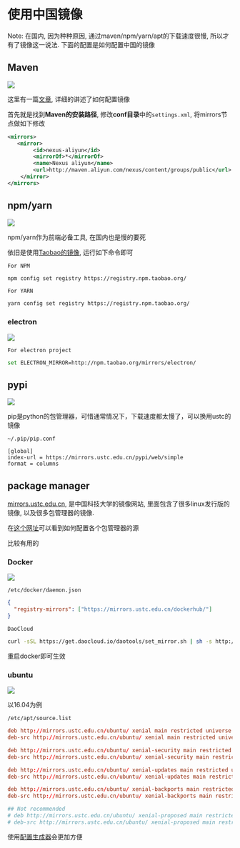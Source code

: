 # 使用中国镜像

Note: 在国内, 因为种种原因, 通过maven/npm/yarn/apt的下载速度很慢, 所以才有了镜像这一说法. 下面的配置是如何配置中国的镜像

## Maven

![](https://res.cloudinary.com/digf90pwi/image/upload/v1504269471/3d114bace0a104fd19fb42433316dac5_wnrxy3.png)

这里有一篇[文章](https://yq.aliyun.com/articles/46991), 详细的讲述了如何配置镜像

首先就是找到**Maven的安装路径**, 修改**conf目录**中的```settings.xml```, 将mirrors节点做如下修改

```xml
<mirrors>
   <mirror>
        <id>nexus-aliyun</id>
        <mirrorOf>*</mirrorOf>
        <name>Nexus aliyun</name>
        <url>http://maven.aliyun.com/nexus/content/groups/public</url>
    </mirror>
</mirrors>
```

## npm/yarn

![](https://res.cloudinary.com/digf90pwi/image/upload/v1504269378/7155aa40d0d8bd4619cd63e30dd68dcd_w7urk7.jpg)

npm/yarn作为前端必备工具, 在国内也是慢的要死

依旧是使用[Taobao的镜像](https://npm.taobao.org/), 运行如下命令即可

`For NPM`

```bash
npm config set registry https://registry.npm.taobao.org/
```

`For YARN`

```bash
yarn config set registry https://registry.npm.taobao.org/
```

### electron

![](https://res.cloudinary.com/digf90pwi/image/upload/v1504269521/e5d5c1fa84d291555ac48667bfd83cf5_gkngzy.jpg)

`For electron project`

```bash
set ELECTRON_MIRROR=http://npm.taobao.org/mirrors/electron/
```

## pypi

![](https://res.cloudinary.com/digf90pwi/image/upload/v1504269379/8ecffe876081e72639603dae6ad548fb_mrc1de.jpg)

pip是python的包管理器，可惜通常情况下，下载速度都太慢了，可以换用ustc的镜像

`~/.pip/pip.conf`

```text
[global]
index-url = https://mirrors.ustc.edu.cn/pypi/web/simple
format = columns
```

## package manager

[mirrors.ustc.edu.cn](http://mirrors.ustc.edu.cn/), 是中国科技大学的镜像网站, 里面包含了很多linux发行版的镜像, 以及很多包管理器的镜像.

在[这个网址](http://mirrors.ustc.edu.cn/help/)可以看到如何配置各个包管理器的源

比较有用的

### Docker

![](https://res.cloudinary.com/digf90pwi/image/upload/v1504269550/070b1f147c314a8974002d0ff7eade31_gp7uzc.png)

`/etc/docker/daemon.json`

```json
{
  "registry-mirrors": ["https://mirrors.ustc.edu.cn/dockerhub/"]
}
```

`DaoCloud`

```bash
curl -sSL https://get.daocloud.io/daotools/set_mirror.sh | sh -s http://ac96d588.m.daocloud.io
```

重启docker即可生效

### ubuntu

![](https://res.cloudinary.com/digf90pwi/image/upload/v1504269573/82a46fab2706ee355cafa991319f240a_j1fmhw.jpg)

以16.04为例

`/etc/apt/source.list`

```conf
deb http://mirrors.ustc.edu.cn/ubuntu/ xenial main restricted universe multiverse
deb-src http://mirrors.ustc.edu.cn/ubuntu/ xenial main restricted universe multiverse

deb http://mirrors.ustc.edu.cn/ubuntu/ xenial-security main restricted universe multiverse
deb-src http://mirrors.ustc.edu.cn/ubuntu/ xenial-security main restricted universe multiverse

deb http://mirrors.ustc.edu.cn/ubuntu/ xenial-updates main restricted universe multiverse
deb-src http://mirrors.ustc.edu.cn/ubuntu/ xenial-updates main restricted universe multiverse

deb http://mirrors.ustc.edu.cn/ubuntu/ xenial-backports main restricted universe multiverse
deb-src http://mirrors.ustc.edu.cn/ubuntu/ xenial-backports main restricted universe multiverse

## Not recommended
# deb http://mirrors.ustc.edu.cn/ubuntu/ xenial-proposed main restricted universe multiverse
# deb-src http://mirrors.ustc.edu.cn/ubuntu/ xenial-proposed main restricted universe multiverse
```

使用[配置生成器](https://mirrors.ustc.edu.cn/repogen/)会更加方便